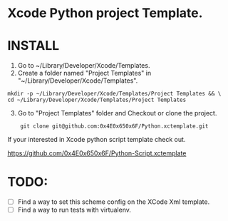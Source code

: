 Xcode Python project Template.
=============================================

# INSTALL

1. Go to ~/Library/Developer/Xcode/Templates.
2. Create a folder named "Project Templates" in "~/Library/Developer/Xcode/Templates".

```
mkdir -p ~/Library/Developer/Xcode/Templates/Project Templates && \
cd ~/Library/Developer/Xcode/Templates/Project Templates 
```

3. Go to "Project Templates" folder and Checkout or clone the project.

```
	git clone git@github.com:0x4E0x650x6F/Python.xctemplate.git
```

If your interested in Xcode python script template check out.  

https://github.com/0x4E0x650x6F/Python-Script.xctemplate

# TODO:
- [ ]  Find a way to set this scheme config on the XCode Xml template.
- [ ]  Find a way to run tests with virtualenv.
